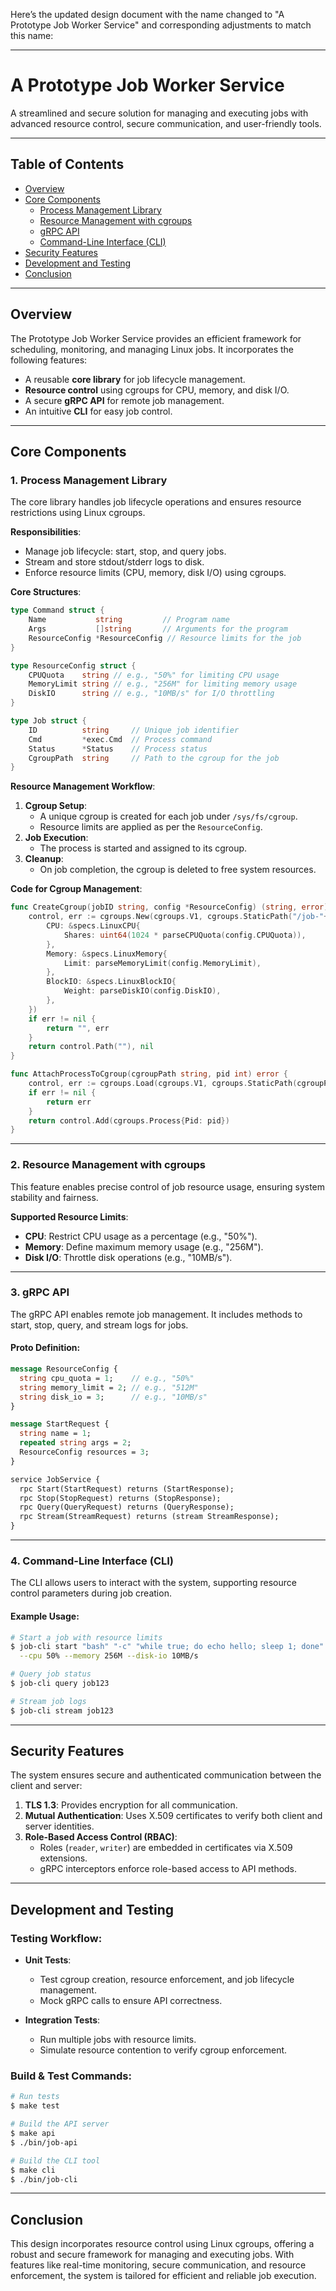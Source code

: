 Here’s the updated design document with the name changed to "A Prototype Job Worker Service" and corresponding adjustments to match this name:

---

# A Prototype Job Worker Service

A streamlined and secure solution for managing and executing jobs with advanced resource control, secure communication, and user-friendly tools.

---

## Table of Contents

- [Overview](#overview)  
- [Core Components](#core-components)  
  - [Process Management Library](#1-process-management-library)  
  - [Resource Management with cgroups](#2-resource-management-with-cgroups)  
  - [gRPC API](#3-grpc-api)  
  - [Command-Line Interface (CLI)](#4-command-line-interface-cli)  
- [Security Features](#security-features)  
- [Development and Testing](#development-and-testing)  
- [Conclusion](#conclusion)  

---

## Overview

The Prototype Job Worker Service provides an efficient framework for scheduling, monitoring, and managing Linux jobs. It incorporates the following features:  

- A reusable **core library** for job lifecycle management.  
- **Resource control** using cgroups for CPU, memory, and disk I/O.  
- A secure **gRPC API** for remote job management.  
- An intuitive **CLI** for easy job control.

---

## Core Components

### **1. Process Management Library**

The core library handles job lifecycle operations and ensures resource restrictions using Linux cgroups.

**Responsibilities**:
- Manage job lifecycle: start, stop, and query jobs.
- Stream and store stdout/stderr logs to disk.
- Enforce resource limits (CPU, memory, disk I/O) using cgroups.

**Core Structures**:
```go
type Command struct {
    Name           string         // Program name
    Args           []string       // Arguments for the program
    ResourceConfig *ResourceConfig // Resource limits for the job
}

type ResourceConfig struct {
    CPUQuota    string // e.g., "50%" for limiting CPU usage
    MemoryLimit string // e.g., "256M" for limiting memory usage
    DiskIO      string // e.g., "10MB/s" for I/O throttling
}

type Job struct {
    ID          string     // Unique job identifier
    Cmd         *exec.Cmd  // Process command
    Status      *Status    // Process status
    CgroupPath  string     // Path to the cgroup for the job
}
```

**Resource Management Workflow**:
1. **Cgroup Setup**:
   - A unique cgroup is created for each job under `/sys/fs/cgroup`.
   - Resource limits are applied as per the `ResourceConfig`.
2. **Job Execution**:
   - The process is started and assigned to its cgroup.
3. **Cleanup**:
   - On job completion, the cgroup is deleted to free system resources.

**Code for Cgroup Management**:
```go
func CreateCgroup(jobID string, config *ResourceConfig) (string, error) {
    control, err := cgroups.New(cgroups.V1, cgroups.StaticPath("/job-"+jobID), &specs.LinuxResources{
        CPU: &specs.LinuxCPU{
            Shares: uint64(1024 * parseCPUQuota(config.CPUQuota)),
        },
        Memory: &specs.LinuxMemory{
            Limit: parseMemoryLimit(config.MemoryLimit),
        },
        BlockIO: &specs.LinuxBlockIO{
            Weight: parseDiskIO(config.DiskIO),
        },
    })
    if err != nil {
        return "", err
    }
    return control.Path(""), nil
}

func AttachProcessToCgroup(cgroupPath string, pid int) error {
    control, err := cgroups.Load(cgroups.V1, cgroups.StaticPath(cgroupPath))
    if err != nil {
        return err
    }
    return control.Add(cgroups.Process{Pid: pid})
}
```

---

### **2. Resource Management with cgroups**

This feature enables precise control of job resource usage, ensuring system stability and fairness.

**Supported Resource Limits**:
- **CPU**: Restrict CPU usage as a percentage (e.g., "50%").
- **Memory**: Define maximum memory usage (e.g., "256M").
- **Disk I/O**: Throttle disk operations (e.g., "10MB/s").

---

### **3. gRPC API**

The gRPC API enables remote job management. It includes methods to start, stop, query, and stream logs for jobs.  

#### **Proto Definition**:
```protobuf
message ResourceConfig {
  string cpu_quota = 1;    // e.g., "50%"
  string memory_limit = 2; // e.g., "512M"
  string disk_io = 3;      // e.g., "10MB/s"
}

message StartRequest {
  string name = 1;
  repeated string args = 2;
  ResourceConfig resources = 3;
}

service JobService {
  rpc Start(StartRequest) returns (StartResponse);
  rpc Stop(StopRequest) returns (StopResponse);
  rpc Query(QueryRequest) returns (QueryResponse);
  rpc Stream(StreamRequest) returns (stream StreamResponse);
}
```

---

### **4. Command-Line Interface (CLI)**

The CLI allows users to interact with the system, supporting resource control parameters during job creation.

#### **Example Usage**:
```bash
# Start a job with resource limits
$ job-cli start "bash" "-c" "while true; do echo hello; sleep 1; done" \
  --cpu 50% --memory 256M --disk-io 10MB/s

# Query job status
$ job-cli query job123

# Stream job logs
$ job-cli stream job123
```

---

## Security Features

The system ensures secure and authenticated communication between the client and server:  

1. **TLS 1.3**: Provides encryption for all communication.  
2. **Mutual Authentication**: Uses X.509 certificates to verify both client and server identities.  
3. **Role-Based Access Control (RBAC)**:  
   - Roles (`reader`, `writer`) are embedded in certificates via X.509 extensions.  
   - gRPC interceptors enforce role-based access to API methods.  

---

## Development and Testing

### **Testing Workflow**:
- **Unit Tests**:  
  - Test cgroup creation, resource enforcement, and job lifecycle management.  
  - Mock gRPC calls to ensure API correctness.  

- **Integration Tests**:  
  - Run multiple jobs with resource limits.  
  - Simulate resource contention to verify cgroup enforcement.  

### **Build & Test Commands**:
```bash
# Run tests
$ make test

# Build the API server
$ make api
$ ./bin/job-api

# Build the CLI tool
$ make cli
$ ./bin/job-cli
```

---

## Conclusion

This design incorporates resource control using Linux cgroups, offering a robust and secure framework for managing and executing jobs. With features like real-time monitoring, secure communication, and resource enforcement, the system is tailored for efficient and reliable job execution.
